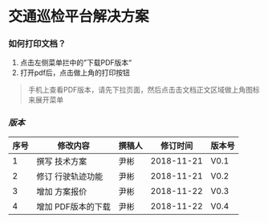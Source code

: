 # 交通巡检平台解决方案 


### 如何打印文档？
1. 点击左侧菜单拦中的”下载PDF版本“
2. 打开pdf后，点击做上角的打印按钮

> 手机上查看PDF版本，请先下拉页面，然后点击击文档正文区域做上角图标来展开菜单<i class="fa fa-align-justify"/>

### 版本
|  序号 |  修改内容 | 撰稿人 | 修订时间 | 版本号 |
|---|---|---|---|---|
| 1 |  撰写 技术方案 |  尹彬 |  2018-11-21   |  V0.1  |
| 2 |  修订 行驶轨迹功能 |  尹彬 |  2018-11-21   |  V0.2  |
| 3 |  增加 方案报价 |  尹彬 |  2018-11-22   |  V0.3  |
| 4 |  增加 PDF版本的下载 |  尹彬 |  2018-11-22   |  V0.4  |



